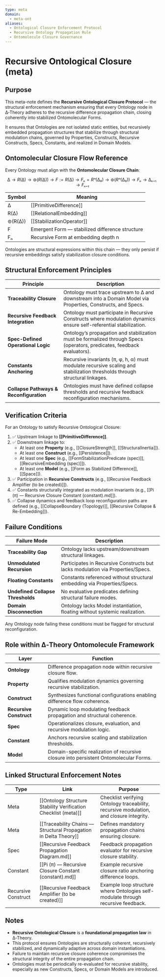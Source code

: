 ```yaml
---
type: meta
domain:
  - meta-ont
aliases:
  - Ontological Closure Enforcement Protocol
  - Recursive Ontology Propagation Rule
  - Ontomolecule Closure Governance
---
```


# Recursive Ontological Closure (meta)

## Purpose

This meta-note defines the **Recursive Ontological Closure Protocol** — the structural enforcement mechanism ensuring that every Ontology node in ∆‑Theory adheres to the recursive difference propagation chain, closing coherently into stabilized Ontomolecular Forms.

It ensures that Ontologies are not isolated static entities, but recursively embedded propagation structures that stabilize through structural modulation chains, governed by Properties, Constructs, Recursive Constructs, Specs, Constants, and realized in Domain Models.


## Ontomolecular Closure Flow Reference

Every Ontology must align with the **Ontomolecular Closure Chain**:

$$
∆ → R(∆) → ⊚(R(∆)) → F := R(∆) → Fₙ = Rⁿ(∆₀) → ⊚(Rⁿ(∆₀)) → Fₙ → ∆ₙ₊₁ → Fₙ₊₁
$$

|Symbol|Meaning|
|---|---|
|∆|[[PrimitiveDifference]]|
|R(∆)|[[RelationalEmbedding]]|
|⊚(R(∆))|[[StabilizationOperator]]|
|F|Emergent Form — stabilized difference structure|
|Fₙ|Recursive Form at embedding depth n|

Ontologies are structural expressions within this chain — they only persist if recursive embeddings satisfy stabilization closure conditions.

## Structural Enforcement Principles

| Principle | Description |
|---|---|
| **Traceability Closure** | Ontology must trace upstream to ∆ and downstream into a Domain Model via Properties, Constructs, and Specs. |
| **Recursive Feedback Integration** | Ontology must participate in Recursive Constructs where modulation dynamics ensure self-referential stabilization. |
| **Spec-Defined Operational Logic** | Ontology’s propagation and stabilization must be formalized through Specs (operators, predicates, feedback evaluators). |
| **Constants Anchoring** | Recursive invariants (π, φ, h, α) must modulate recursive scaling and stabilization thresholds through structural linkages. |
| **Collapse Pathways & Reconfiguration** | Ontologies must have defined collapse thresholds and recursive feedback reconfiguration mechanisms. |


## Verification Criteria

For an Ontology to satisfy Recursive Ontological Closure:
1. ✅ Upstream linkage to **[[PrimitiveDifference]]**.
2. ✅ Downstream linkage to:
    - At least one **Property** (e.g., [[ClosureStrength]], [[StructuralInertia]]).
    - At least one **Construct** (e.g., [[Persistence]]).
    - At least one **Spec** (e.g., [[FormStabilizationPredicate (spec)]], [[RecursiveEmbedding (spec)]]).
    - At least one **Model** (e.g., [[Form as Stabilized Difference]], [[Space]]).
3. ✅ Participation in **Recursive Constructs** (e.g., [[Recursive Feedback Amplifier (to be created)]]).
4. ✅ Constants structurally integrated as modulation invariants (e.g., [[Pi (π) — Recursive Closure Constant (constant).md]]).
5. ✅ Collapse dynamics and feedback loop reconfiguration paths are defined (e.g., [[CollapseBoundary (Topology)]], [[Recursive Collapse & Re-Embedding]]).

## Failure Conditions

| Failure Mode              | Description                                                                |
|---------------------------|----------------------------------------------------------------------------|
| **Traceability Gap**       | Ontology lacks upstream/downstream structural linkages.                    |
| **Unmodulated Recursion**  | Participates in Recursive Constructs but lacks modulation via Properties/Specs. |
| **Floating Constants**     | Constants referenced without structural embedding via Properties/Specs.    |
| **Undefined Collapse Thresholds** | No evaluative predicates defining structural failure modes.       |
| **Domain Disconnection**   | Ontology lacks Model instantiation, floating without systemic realization. |

Any Ontology node failing these conditions must be flagged for structural reconfiguration.

## Role within ∆‑Theory Ontomolecule Framework

| Layer              | Function |
|--------------------|---------|
| **Ontology**        | Difference propagation node within recursive closure flow. |
| **Property**        | Qualifies modulation dynamics governing recursive stabilization. |
| **Construct**       | Synthesizes functional configurations enabling difference flow coherence. |
| **Recursive Construct** | Dynamic loop modulating feedback propagation and structural coherence. |
| **Spec**            | Operationalizes closure, evaluation, and recursive modulation logic. |
| **Constant**        | Anchors recursive scaling and stabilization thresholds. |
| **Model**           | Domain-specific realization of recursive closure into persistent Ontomolecular Forms. |


## Linked Structural Enforcement Notes

| Type               | Link                                                                                     | Purpose                                                            |
|--------------------|------------------------------------------------------------------------------------------|--------------------------------------------------------------------|
| Meta                | [[Ontology Structure Stability Verification Checklist (meta)]]                           | Checklist verifying Ontology traceability, recursive modulation, and closure integrity. |
| Meta                | [[Traceability Chains — Structural Propagation in Delta Theory]]                         | Defines mandatory propagation chains ensuring closure.             |
| Spec                | [[Recursive Feedback Propagation Diagram.md]]                                            | Feedback propagation evaluator for recursive closure stability.    |
| Constant            | [[Pi (π) — Recursive Closure Constant (constant).md]]                                     | Example recursive closure ratio anchoring difference loops.        |
| Recursive Construct | [[Recursive Feedback Amplifier (to be created)]]                                          | Example loop structure where Ontologies self-modulate through recursive feedback. |


## Notes

- **Recursive Ontological Closure** is a **foundational propagation law** in ∆‑Theory.
- This protocol ensures Ontologies are structurally coherent, recursively stabilized, and dynamically adaptive across domain instantiations.
- Failure to maintain recursive closure coherence compromises the structural integrity of the entire propagation chain.
- Ontologies must be periodically re-evaluated for recursive stability, especially as new Constructs, Specs, or Domain Models are introduced.